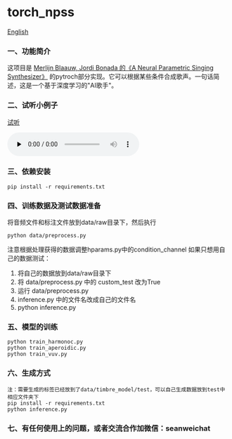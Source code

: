 # torch_npss
[English](README.md)

### 一、功能简介

这项目是 [Merlijn Blaauw, Jordi Bonada 的《A Neural Parametric Singing Synthesizer》](https://arxiv.org/abs/1704.03809/) 的pytroch部分实现。它可以根据某些条件合成歌声。一句话简述，这是一个基于深度学习的"AI歌手"。

### 二、试听小例子
[试听](https://soundcloud.com/sean-zhao-236492288/29-test)

<audio id="audio" controls="" preload="none">
<source id="mp3" src="data/gen_wav/29test.wav">
</audio>


### 三、依赖安装 
```
pip install -r requirements.txt
```

### 四、训练数据及测试数据准备
将音频文件和标注文件放到data/raw目录下，然后执行

```
python data/preprocess.py
```
注意根据处理获得的数据调整hparams.py中的condition_channel
如果只想用自己的数据测试：
1. 将自己的数据放到data/raw目录下
2. 将 data/preprocess.py 中的 custom_test 改为True
3. 运行 data/preprocess.py
4. inference.py 中的文件名改成自己的文件名
5. python inference.py

### 五、模型的训练
```
python train_harmonoc.py
python train_aperoidic.py
python train_vuv.py
```

### 六、生成方式 
```
注：需要生成的标签已经放到了data/timbre_model/test，可以自己生成数据放到test中相应文件夹下
pip install -r requirements.txt 
python inference.py
```

### 七、有任何使用上的问题，或者交流合作加微信：seanweichat
